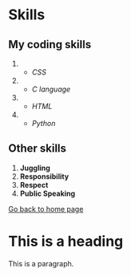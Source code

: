 # Skills

## My coding skills
1. * *CSS* 
1. * *C language* 
1. * *HTML* 
1. * *Python* 

## Other skills
1. **Juggling**
1. **Responsibility**
1. **Respect**
1. **Public Speaking**

[Go back to home page](./README.md)

<!DOCTYPE html>
<html>
<head>
<link rel="stylesheet" href="mystyle.css">
</head>
<body>

<h1>This is a heading</h1>
<p>This is a paragraph.</p>

</body>
</html>
